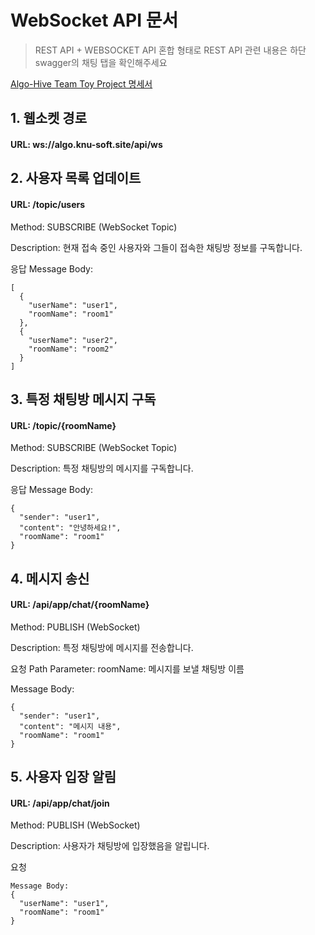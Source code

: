 # WebSocket API 문서
> REST API + WEBSOCKET API 혼합 형태로 REST API 관련 내용은 하단 swagger의 채팅 탭을 확인해주세요

[Algo-Hive Team Toy Project 명세서](http://algo.knu-soft.site/swagger-ui/index.html) 

## 1. 웹소켓 경로
#### URL: ws://algo.knu-soft.site/api/ws

## 2. 사용자 목록 업데이트
#### URL: /topic/users
Method: SUBSCRIBE (WebSocket Topic)

Description: 현재 접속 중인 사용자와 그들이 접속한 채팅방 정보를 구독합니다.

응답
Message Body:
```
[
  {
    "userName": "user1",
    "roomName": "room1"
  },
  {
    "userName": "user2",
    "roomName": "room2"
  }
]
```

## 3. 특정 채팅방 메시지 구독
#### URL: /topic/{roomName}

Method: SUBSCRIBE (WebSocket Topic)

Description: 특정 채팅방의 메시지를 구독합니다.

응답
Message Body:
```
{
  "sender": "user1",
  "content": "안녕하세요!",
  "roomName": "room1"
}
```

## 4. 메시지 송신
#### URL: /api/app/chat/{roomName}

Method: PUBLISH (WebSocket)

Description: 특정 채팅방에 메시지를 전송합니다.

요청
Path Parameter:
roomName: 메시지를 보낼 채팅방 이름

Message Body:
```
{
  "sender": "user1",
  "content": "메시지 내용",
  "roomName": "room1"
}
```

## 5. 사용자 입장 알림
#### URL: /api/app/chat/join

Method: PUBLISH (WebSocket)

Description: 사용자가 채팅방에 입장했음을 알립니다.

요청
```
Message Body:
{
  "userName": "user1",
  "roomName": "room1"
}
```
